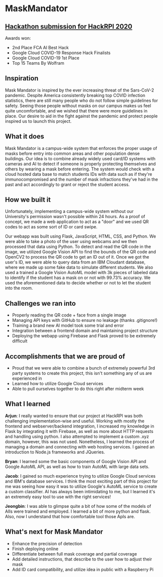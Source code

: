 # MaskMandator

## [Hackathon submission for HackRPI 2020](https://devpost.com/software/mask-mandator?ref_content=user-portfolio&ref_feature=in_progress)

Awards won:
- 2nd Place FCA AI Best Hack
- Google Cloud COVID-19 Response Hack Finalists 
- Google Cloud COVID-19 1st Place
- Top 15 Teams By Wolfram


## Inspiration
Mask Mandator is inspired by the ever increasing threat of the Sars-CoV-2 pandemic. Despite America consistently breaking top COVID infection statistics, there are still many people who do not follow simple guidelines for safety. Seeing those people without masks on our campus makes us feel quite uncomfortable, and we wished that there were more guidelines in place. Our desire to aid in the fight against the pandemic and protect people inspired us to launch this project.

## What it does
Mask Mandator is a campus-wide system that enforces the proper usage of masks before entry into common areas and other population dense buildings. Our idea is to combine already widely used card/ID systems with cameras and AI to detect if someone is properly protecting themselves and others by wearing a mask before entering. The system would check with a cloud hosted data base to match students IDs with data such as if they're immunocompromised and the number of mask infractions they've had in the past and act accordingly to grant or reject the student access. 

## How we built it
Unfortunately, implementing a campus-wide system without our University's permission wasn't possible within 24 hours. As a proof of concept, we made a web application to act as a "door" and we used QR codes to act as some sort of ID or card swipe. 

Our webapp was built using Flask, JavaScript, HTML, CSS, and Python. We were able to take a photo of the user using webcams and we then processed that data using Python. To detect and read the QR code in the image, we utilized Google Vision API to find the bounds of the QR code and OpenCV2 to process the QR code to get an ID out of it. Once we got the user's ID, we were able to query data from an IBM Cloudant database, where we made up some fake data to simulate different students. We also used a trained a Google Vision AutoML model with 3k pieces of labeled data to identify if the student has a mask on or not with 99.73% accuracy. We used the aforementioned data to decide whether or not to let the student into the room.

## Challenges we ran into
- Properly reading the QR code + face from a single image
- Managing API keys with GitHub to ensure no leakage (thanks .gitignore!)
- Training a brand new AI model took some trial and error
- Integration between a frontend domain and maintaining project structure
- Deploying the webapp using Firebase and Flask proved to be extremely difficult

## Accomplishments that we are proud of
- Proud that we were able to combine a bunch of extremely powerful 3rd party systems to create this project, this isn't something any of us are experienced in
- Learned how to utilize Google Cloud services
- Able to pull ourselves together to do this right after midterm week

## What I learned
**Arjun**: I really wanted to ensure that our project at HackRPI was both challenging implementation-wise and useful. Working with mostly the frontend and webserver/backend integration, I increased my knowledge in Flask by integrating it with Firebase, as well as more about HTTP requests and handling using python. I also attempted to implement a custom .xyz domain, however, this was not used. Nonetheless, I learned the process of managing a domain and connecting with web hosting services. I gained an introduction to Node.js frameworks and JQueries.


**Bryan**: I learned some the basic components of Google Vision API and Google AutoML API, as well as how to train AutoML with large data sets.


**Jacob**: I gained so much experience trying to utilize Google Cloud services and IBM's database services. I think the most exciting part of this project for me was seeing how easy it was to utilize Google's AutoML service to create a custom classifier. AI has always been intimidating to me, but I learned it's an extremely easy tool to use with the right services!


**Jeongbin**: I was able to glimpse quite a bit of how some of the models of AIIs were trained and employed. I learned a bit of more python and flask. Also, now I understand that how comfortable tool those ApIs are.

## What's next for Mask Mandator
- Enhance the precision of detection
- Finish deploying online
- Differentiate between full mask coverage and partial coverage
- Add detailed instructions, that describe to the user how to adjust their mask
- Add ID card compatibility, and utilize idea in public with a Raspberry Pi
